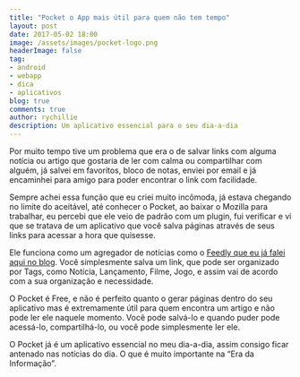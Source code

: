 ```yaml
---
title: "Pocket o App mais útil para quem não tem tempo"
layout: post
date: 2017-05-02 18:00
image: /assets/images/pocket-logo.png
headerImage: false
tag:
- android
- webapp
- dica
- aplicativos
blog: true
comments: true
author: rychillie
description: Um aplicativo essencial para o seu dia-a-dia
---
```

<script async src="//pagead2.googlesyndication.com/pagead/js/adsbygoogle.js"></script>
<!-- Final_texto_okgnow -->
<ins class="adsbygoogle"
     style="display:block"
     data-ad-client="ca-pub-7837358846130941"
     data-ad-slot="9265933715"
     data-ad-format="auto"></ins>
<script>
(adsbygoogle = window.adsbygoogle || []).push({});
</script>

Por muito tempo tive um problema que era o de salvar links com alguma notícia ou artigo que gostaria de ler com calma ou compartilhar com alguém, já salvei em favoritos, bloco de notas, enviei por email e já encaminhei para amigo para poder encontrar o link com facilidade.

Sempre achei essa função que eu criei muito incômoda, já estava chegando no limite do aceitável, até conhecer o Pocket, ao baixar o Mozilla para trabalhar, eu percebi que ele veio de padrão com um plugin, fui verificar e vi que se tratava de um aplicativo que você salva páginas através de seus links para acessar a hora que quisesse.

Ele funciona como um agregador de notícias como o <a href="http://rychillie.net/feedly-todos-seus-blogs-em-um-so-lugar/">Feedly que eu já falei aqui no blog</a>. Você simplesmente salva um link, que pode ser organizado por Tags, como Notícia, Lançamento, Filme, Jogo, e assim vai de acordo com a sua organização e necessidade.

O Pocket é Free, e não é perfeito quanto o gerar páginas dentro do seu aplicativo mas é extremamente útil para quem encontra um artigo e não pode ler ele naquele momento. Você pode salvá-lo e quando puder pode acessá-lo, compartilhá-lo, ou você pode simplesmente ler ele.

O Pocket já é um aplicativo essencial no meu dia-a-dia, assim consigo ficar antenado nas notícias do dia. O que é muito importante na “Era da Informação”.
